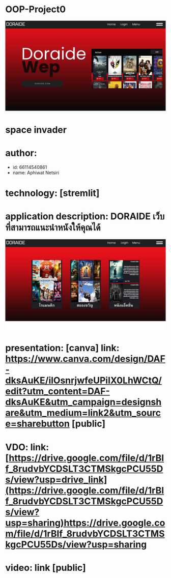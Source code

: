 # OOP-Project0

![banner](image/PMG/1.png)

# space invader
# author: 
  * id: 66114540861
  * name: Aphiwat Netsiri

# technology: [stremlit]

# application description: DORAIDE เว็บที่สามารถแนะนำหนังให้คุณได้
![banner](image/PMG/6.png)
# presentation: [canva] link: https://www.canva.com/design/DAF-dksAuKE/ilOsnrjwfeUPiIX0LhWCtQ/edit?utm_content=DAF-dksAuKE&utm_campaign=designshare&utm_medium=link2&utm_source=sharebutton [public]
# VDO: link: [https://drive.google.com/file/d/1rBIf_8rudvbYCDSLT3CTMSkgcPCU55Ds/view?usp=drive_link](https://drive.google.com/file/d/1rBIf_8rudvbYCDSLT3CTMSkgcPCU55Ds/view?usp=sharing)https://drive.google.com/file/d/1rBIf_8rudvbYCDSLT3CTMSkgcPCU55Ds/view?usp=sharing
# video: link [public]


